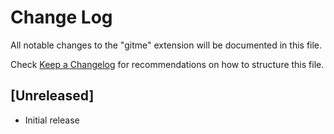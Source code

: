 # Change Log

All notable changes to the "gitme" extension will be documented in this file.

Check [Keep a Changelog](http://keepachangelog.com/) for recommendations on how to structure this file.

## [Unreleased]

- Initial release